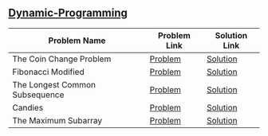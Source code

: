 ## [Dynamic-Programming](https://www.hackerrank.com/domains/algorithms/dynamic-programming)

Problem Name|Problem Link|Solution Link
---|---|---
The Coin Change Problem|[Problem](https://www.hackerrank.com/challenges/coin-change/problem)|[Solution](./coin-change.cpp)
Fibonacci Modified|[Problem](https://www.hackerrank.com/challenges/fibonacci-modified/problem)|[Solution](./fibonacci-modified.py)
The Longest Common Subsequence|[Problem](https://www.hackerrank.com/challenges/dynamic-programming-classics-the-longest-common-subsequence/problem)|[Solution](./the-longest-common-subsequence.cpp)
Candies|[Problem](https://www.hackerrank.com/challenges/candies/problem)|[Solution](./candies.cpp)
The Maximum Subarray|[Problem](https://www.hackerrank.com/challenges/maxsubarray/problem)|[Solution](./maxsubarray.cpp)


